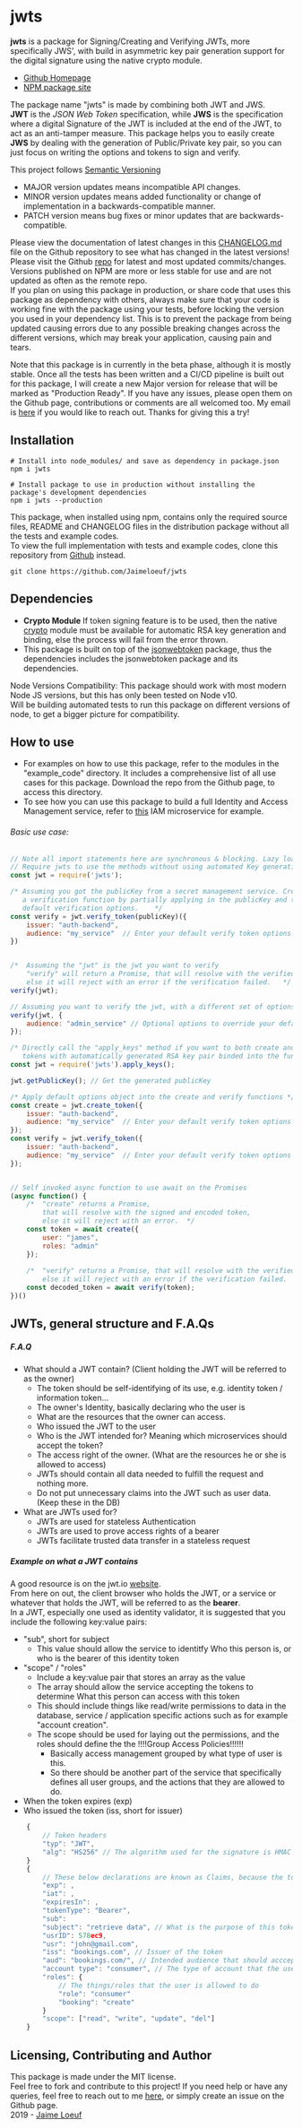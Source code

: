 # jwts
**jwts** is a package for Signing/Creating and Verifying JWTs, more specifically JWS', with build in asymmetric key pair generation support for the digital signature using the native crypto module.  
- [Github Homepage](https://github.com/Jaimeloeuf/jwts)  
- [NPM package site](https://www.npmjs.com/package/jwts)  

The package name "jwts" is made by combining both JWT and JWS.  
**JWT** is the *JSON Web Token* specification, while **JWS** is the specification where a digital Signature of the JWT is included at the end of the JWT, to act as an anti-tamper measure. This package helps you to easily create **JWS** by dealing with the generation of Public/Private key pair, so you can just focus on writing the options and tokens to sign and verify.

This project follows [Semantic Versioning](https://semver.org/)
- MAJOR version updates means incompatible API changes.
- MINOR version updates means added functionality or change of implementation in a backwards-compatible manner.
- PATCH version means bug fixes or minor updates that are backwards-compatible.

Please view the documentation of latest changes in this [CHANGELOG.md](https://github.com/Jaimeloeuf/jwts/blob/master/CHANGELOG.md) file on the Github repository to see what has changed in the latest versions!  
Please visit the Github [repo](https://github.com/Jaimeloeuf/jwts) for latest and most updated commits/changes. Versions published on NPM are more or less stable for use and are not updated as often as the remote repo.  
If you plan on using this package in production, or share code that uses this package as dependency with others, always make sure that your code is working fine with the package using your tests, before locking the version you used in your dependency list. This is to prevent the package from being updated causing errors due to any possible breaking changes across the different versions, which may break your application, causing pain and tears.

Note that this package is in currently in the beta phase, although it is mostly stable. Once all the tests has been written and a CI/CD pipeline is built out for this package, I will create a new Major version for release that will be marked as "Production Ready". If you have any issues, please open them on the Github page, contributions or comments are all welcomed too. My email is [here](mailto:jaimeloeuf@gmail.com) if you would like to reach out. Thanks for giving this a try!


## Installation
```cli
# Install into node_modules/ and save as dependency in package.json
npm i jwts

# Install package to use in production without installing the package's development dependencies
npm i jwts --production
```
This package, when installed using npm, contains only the required source files, README and CHANGELOG files in the distribution package without all the tests and example codes.  
To view the full implementation with tests and example codes, clone this repository from [Github](https://github.com/Jaimeloeuf/jwts) instead.  
```cli
git clone https://github.com/Jaimeloeuf/jwts
```


## Dependencies
- **Crypto Module** If token signing feature is to be used, then the native [crypto](https://nodejs.org/api/crypto.html) module must be available for automatic RSA key generation and binding, else the process will fail from the error thrown.
- This package is built on top of the [jsonwebtoken](https://www.npmjs.com/package/jsonwebtoken) package, thus the dependencies includes the jsonwebtoken package and its dependencies.

Node Versions Compatibility:
This package should work with most modern Node JS versions, but this has only been tested on Node v10.  
Will be building automated tests to run this package on different versions of node, to get a bigger picture for compatibility.


## How to use
- For examples on how to use this package, refer to the modules in the "example_code" directory. It includes a comprehensive list of all use cases for this package. Download the repo from the Github page, to access this directory.
- To see how you can use this package to build a full Identity and Access Management service, refer to [this](https://github.com/Jaimeloeuf/police-man) IAM microservice for example.
###### Basic use case:
```js
// Note all import statements here are synchronous & blocking. Lazy loading is recommended if the use is optional.
// Require jwts to use the methods without using automated Key generation and binding
const jwt = require('jwts');

/* Assuming you got the publicKey from a secret management service. Create
   a verification function by partially applying in the publicKey and the
   default verification options.	*/
const verify = jwt.verify_token(publicKey)({
	issuer: "auth-backend",
    audience: "my_service"	// Enter your default verify token options
})


/*  Assuming the "jwt" is the jwt you want to verify
    "verify" will return a Promise, that will resolve with the verified and decoded token,
    else it will reject with an error if the verification failed.   */
verify(jwt);

// Assuming you want to verify the jwt, with a different set of options
verify(jwt, {
	audience: "admin_service" // Optional options to override your default options
});
```
```js
/* Directly call the "apply_keys" method if you want to both create and verify the
   tokens with automatically generated RSA key pair binded into the functions.	*/
const jwt = require('jwts').apply_keys();

jwt.getPublicKey(); // Get the generated publicKey

/* Apply default options object into the create and verify functions */
const create = jwt.create_token({
    issuer: "auth-backend",
    audience: "my_service"	// Enter your default verify token options
});
const verify = jwt.verify_token({
    issuer: "auth-backend",
    audience: "my_service"	// Enter your default verify token options
});


// Self invoked async function to use await on the Promises
(async function() {
    /*  "create" returns a Promise,
        that will resolve with the signed and encoded token,
        else it will reject with an error.  */
    const token = await create({
        user: "james",
        roles: "admin"
    });
    
    /*  "verify" returns a Promise, that will resolve with the verified and decoded token,
        else it will reject with an error if the verification failed.   */
    const decoded_token = await verify(token);
})()
```


## JWTs, general structure and F.A.Qs
##### F.A.Q
- What should a JWT contain?   (Client holding the JWT will be referred to as the owner)
  - The token should be self-identifying of its use, e.g. identity token / information token...
  - The owner's Identity, basically declaring who the user is
  - What are the resources that the owner can access.
  - Who issued the JWT to the user
  - Who is the JWT intended for? Meaning which microservices should accept the token?
  - The access right of the owner. (What are the resources he or she is allowed to access)
  - JWTs should contain all data needed to fulfill the request and nothing more.
  - Do not put unnecessary claims into the JWT such as user data. (Keep these in the DB)
- What are JWTs used for?
  - JWTs are used for stateless Authentication
  - JWTs are used to prove access rights of a bearer
  - JWTs facilitate trusted data transfer in a stateless request
##### Example on what a JWT contains
A good resource is on the jwt.io [website](https://jwt.io/introduction/).  
From here on out, the client browser who holds the JWT, or a service or whatever that holds the JWT, will be referred to as the **bearer**.  
In a JWT, especially one used as identity validator, it is suggested that you include the following key:value pairs:
- "sub", short for subject
    - This value should allow the service to identitfy Who this person is, or who is the bearer of this identity token
- "scope"  /  "roles"
    - Include a key:value pair that stores an array as the value
    - The array should allow the service accepting the tokens to determine What this person can access with this token
    - This should include things like read/write permissions to data in the database, service / application specific actions such as for example "account creation".
    - The scope should be used for laying out the permissions, and the roles should define the the !!!!Group Access Policies!!!!!!
        - Basically access management grouped by what type of user is this.
        - So there should be another part of the service that specifically defines all user groups, and the actions that they are allowed to do.
- When the token expires (exp)
- Who issued the token (iss, short for issuer)
```js
    {
    	// Token headers
        "typ": "JWT",
        "alg": "HS256" // The algorithm used for the signature is HMAC SHA-256
    }
    {
        // These below declarations are known as Claims, because the token creator claims a set of assertions that can be used to ‘know’ things about the subject. Because the token is signed with a secret key, you can verify its signature and implicitly trust what is claimed.
        "exp": ,
        "iat": ,
        "expiresIn": ,
        "tokenType": "Bearer",
        "sub":
        "subject": "retrieve data", // What is the purpose of this token/request?
        "usrID": 578ec9,
        "usr": "john@gmail.com",
        "iss": "bookings.com", // Issuer of the token
        "aud": "bookings.com/", // Intended audience that should acccept the token
        "account type": "consumer", // The type of account that the user has
        "roles": {
            // The things/roles that the user is allowed to do
            "role": "consumer"
            "booking": "create"
        }
        "scope": ["read", "write", "update", "del"]
    }
```


## Licensing, Contributing and Author
This package is made under the MIT license.  
Feel free to fork and contribute to this project! If you need help or have any queries, feel free to reach out to me [here](mailto:jaimeloeuf@gmail.com), or simply create an issue on the Github page.  
2019 - [Jaime Loeuf](https://github.com/Jaimeloeuf)